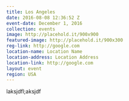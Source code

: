 ```yaml
---
title: Los Angeles
date: 2016-08-08 12:36:52 Z
event-date: December 1, 2016
collection: events
image: http://placehold.it/900x900
featured-image: http://placehold.it/900x300
reg-link: http://google.com
location-name: Location Name
location-address: Location Address
location-link: http://google.com
layout: event
region: USA
---
```


laksjdfl;aksjdf
